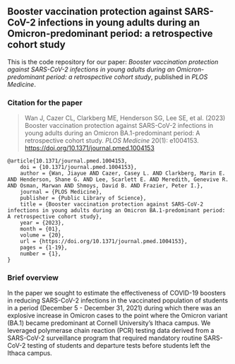 ## Booster vaccination protection against SARS-CoV-2 infections in young adults during an Omicron-predominant period: a retrospective cohort study

This is the code repository for our paper: *Booster vaccination protection against SARS-CoV-2 infections in young adults during an Omicron-predominant period: a retrospective cohort study*, published in *PLOS Medicine*. 

### Citation for the paper
> Wan J, Cazer CL, Clarkberg ME, Henderson SG, Lee SE, et al. (2023) Booster vaccination protection against SARS-CoV-2 infections in young adults during an Omicron BA.1-predominant period: A retrospective cohort study. *PLOS Medicine* 20(1): e1004153. https://doi.org/10.1371/journal.pmed.1004153

```
@article{10.1371/journal.pmed.1004153,
    doi = {10.1371/journal.pmed.1004153},
    author = {Wan, Jiayue AND Cazer, Casey L. AND Clarkberg, Marin E. AND Henderson, Shane G. AND Lee, Scarlett E. AND Meredith, Genevive R. AND Osman, Marwan AND Shmoys, David B. AND Frazier, Peter I.},
    journal = {PLOS Medicine},
    publisher = {Public Library of Science},
    title = {Booster vaccination protection against SARS-CoV-2 infections in young adults during an Omicron BA.1-predominant period: A retrospective cohort study},
    year = {2023},
    month = {01},
    volume = {20},
    url = {https://doi.org/10.1371/journal.pmed.1004153},
    pages = {1-19},
    number = {1},
}
```

### Brief overview
In the paper we sought to estimate the effectiveness of COVID-19 boosters in reducing SARS-CoV-2 infections in the vaccinated population of students in a period (December 5 - December 31, 2021) during which there was an explosive increase in Omicron cases to the point where the Omicron variant (BA.1) became predominant at Cornell University’s Ithaca campus. We leveraged polymerase chain reaction (PCR) testing data derived from a SARS-CoV-2 surveillance program that required mandatory routine SARS-CoV-2 testing of students and departure tests before students left the Ithaca campus. 
